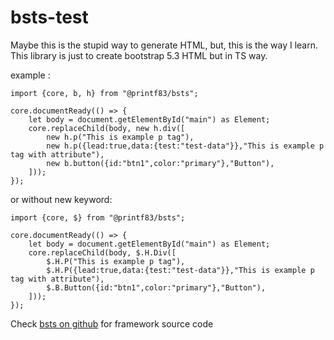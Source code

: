 # bsts-test

Maybe this is the stupid way to generate HTML, but, this is the way I learn. 
This library is just to create bootstrap 5.3 HTML but in TS way.

example :

```
import {core, b, h} from "@printf83/bsts";

core.documentReady(() => {
	let body = document.getElementById("main") as Element;
	core.replaceChild(body, new h.div([
        new h.p("This is example p tag"),
        new h.p({lead:true,data:{test:"test-data"}},"This is example p tag with attribute"),
        new b.button({id:"btn1",color:"primary"},"Button"),
    ]));
});
```

or without new keyword:


```
import {core, $} from "@printf83/bsts";

core.documentReady(() => {
	let body = document.getElementById("main") as Element;
	core.replaceChild(body, $.H.Div([
        $.H.P("This is example p tag"),
        $.H.P({lead:true,data:{test:"test-data"}},"This is example p tag with attribute"),
        $.B.Button({id:"btn1",color:"primary"},"Button"),
    ]));
});
```

Check [bsts on github](https://github.com/printf83/bsts) for framework source code

